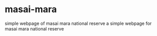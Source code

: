 # masai-mara
simple webpage of masai mara national reserve
a simple webpage for masai mara national reserve
